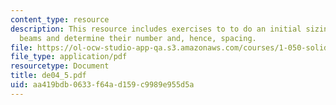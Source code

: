 ```yaml
---
content_type: resource
description: This resource includes exercises to to do an initial sizing of the section
  beams and determine their number and, hence, spacing.
file: https://ol-ocw-studio-app-qa.s3.amazonaws.com/courses/1-050-solid-mechanics-fall-2004/aa419bdb0633f64ad159c9989e955d5a_de04_5.pdf
file_type: application/pdf
resourcetype: Document
title: de04_5.pdf
uid: aa419bdb-0633-f64a-d159-c9989e955d5a
---
```

